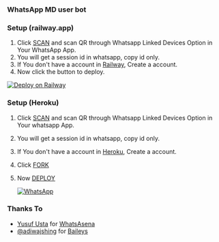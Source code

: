 ### WhatsApp MD user bot

### Setup (railway.app)

1. Click [SCAN](https://levanter.up.railway.app/md) and scan QR through Whatsapp Linked Devices Option in Your WhatsApp App.
2. You will get a session id in whatsapp, copy id only.
3. If You don't have a account in [Railway](https://railway.app?referralCode=DIQMbr), Create a account.
4. Now click the button to deploy.

[![Deploy on Railway](https://railway.app/button.svg)](https://railway.app/new/template/m3JYK8?referralCode=DIQMbr)
### Setup (Heroku)

1. Click [SCAN](https://levanter.up.railway.app/md) and scan QR through Whatsapp Linked Devices Option in Your whatsapp App.
2. You will get a session id in whatsapp, copy id only.
3. If You don't have a account in [Heroku](https://signup.heroku.com/), Create a account.
4. Click [FORK](https://github.com/lyfe00011/whatsapp-bot-md/fork)
5. Now [DEPLOY](https://levanter.up.railway.app/dmd)

   <a href="https://chat.whatsapp.com/Jl6U29pBwmWLG3OOOfdPPt"><img alt="WhatsApp" src="https://img.shields.io/badge/-Whatsapp%20Group-lightgrey?style=for-the-badge&logo=whatsapp&logoColor=white"/></a>

### Thanks To

- [Yusuf Usta](https://github.com/Quiec) for [WhatsAsena](https://github.com/yusufusta/WhatsAsena)
- [@adiwajshing](https://github.com/adiwajshing) for [Baileys](https://github.com/adiwajshing/Baileys)
